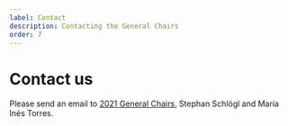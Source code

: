 ```yaml
---
label: Contact
description: Contacting the General Chairs
order: 7
---
```


# Contact us

Please send an email to <a href="https://spamty.eu/show/v6/443/fc86ca6ffbcbdfb25e63f42f/" title="Retrieve the email address for 2021 General Chairs">2021 General Chairs</a>, Stephan Schlögl and María Inés Torres.